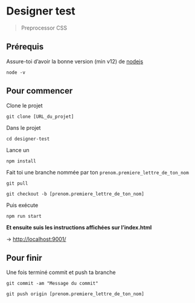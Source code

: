 # Designer test
> Preprocessor CSS

## Prérequis
Assure-toi d’avoir la bonne version (min v12) de [nodejs](https://nodejs.org/)
```shell
node -v 
```

## Pour commencer
Clone le projet
```shell
git clone [URL_du_projet]
```

Dans le projet
```shell
cd designer-test
```

Lance un
```shell
npm install
```

Fait toi une branche nommée par ton `prenom.premiere_lettre_de_ton_nom`
```shell
git pull
```
```shell
git checkout -b [prenom.premiere_lettre_de_ton_nom]
```

Puis exécute 
```shell
npm run start
```

**Et ensuite suis les instructions affichées sur l’index.html**

-> [http://localhost:9001/](http://localhost:9001/)


## Pour finir
Une fois terminé commit et push ta branche

```shell
git commit -am "Message du commit"
```

```shell
git push origin [prenom.premiere_lettre_de_ton_nom]
```